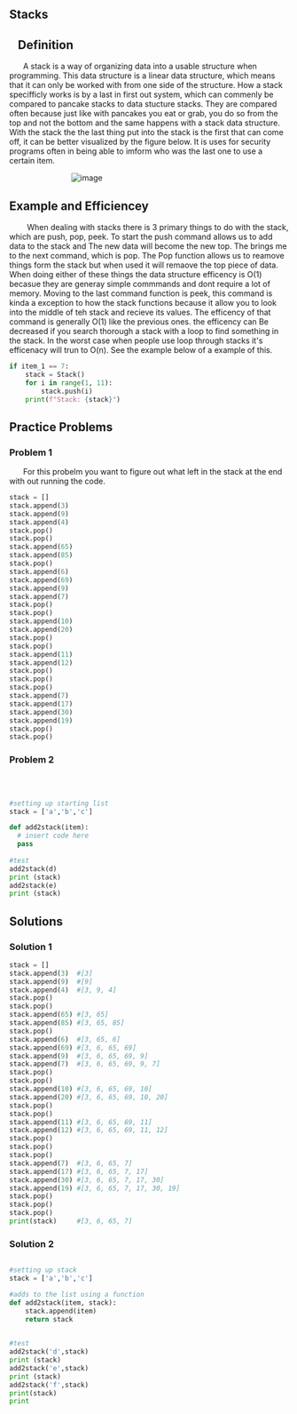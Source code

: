 ## Stacks

## &ensp; Definition
&emsp;&ensp; A stack is a way of organizing data into a usable structure when programming. This data structure is a linear data structure, which means that it can only be worked with from one side of the structure. How a stack specifficly works is by a last in first out system, which can commenly be compared to pancake stacks to data stucture stacks. They are compared often because just like with pancakes you eat or grab, you do so from the top and not the bottom and the same happens with a stack data structure. With the stack the the last thing put into the stack is the first that can come off, it can be better visualized by the figure below. It is uses for security programs often in being able to imform who was the last one to use a certain item.

&emsp;&emsp;&emsp;&emsp;&emsp;&emsp;&emsp;&emsp;![image](https://user-images.githubusercontent.com/83718823/145653795-9025205f-38f0-4cab-aaf9-04cd1383034e.png)

## Example and Efficiencey 
&emsp;&emsp; When dealing with stacks there is 3 primary things to do with the stack, which are push, pop, peek. To start the push command allows us to add data to the stack and The new data will become the new top. The brings me to the next command, which is pop. The Pop function allows us to reamove things form the stack but when used it will remaove the top piece of data. When doing either of these things the data structure efficency is O(1) becasue they are generay simple commmands and dont require a lot of memory. Moving to the last command function is peek, this command is kinda a exception to how the stack functions because it allow you to look into the middle of teh stack and recieve its values. The efficency of that command is generally O(1) like the previous ones. the efficency can Be decreased if you search thorough a stack with a loop to find something in the stack. In the worst case when people use loop through stacks it's efficenacy will trun to O(n). See the example below of a example of this.
```python
if item_1 == 7:
    stack = Stack()
    for i in range(1, 11):
        stack.push(i)
    print(f"Stack: {stack}")
```
## Practice Problems
### Problem 1
&emsp;&ensp; For this probelm you want to figure out what left in the stack at the end with out running the code. 
```python 
stack = []
stack.append(3)
stack.append(9)
stack.append(4)
stack.pop()
stack.pop()
stack.append(65)
stack.append(85)
stack.pop()
stack.append(6)
stack.append(69)
stack.append(9)
stack.append(7)
stack.pop()
stack.pop()
stack.append(10)
stack.append(20)
stack.pop()
stack.pop()
stack.append(11)
stack.append(12)
stack.pop()
stack.pop()
stack.pop()
stack.append(7)
stack.append(17)
stack.append(30)
stack.append(19)
stack.pop()
stack.pop()
```
### Problem 2
&ensp;&emsp; 
```python

#setting up starting list
stack = ['a','b','c']

def add2stack(item):
  # insert code here
  pass
  
#test
add2stack(d)
print (stack)
add2stack(e)
print (stack)

```
## Solutions
### Solution 1
```python
stack = []
stack.append(3)  #[3]
stack.append(9)  #[9]
stack.append(4)  #[3, 9, 4]
stack.pop()      
stack.pop()    
stack.append(65) #[3, 65]
stack.append(85) #[3, 65, 85]
stack.pop()
stack.append(6)  #[3, 65, 6]
stack.append(69) #[3, 6, 65, 69]
stack.append(9)  #[3, 6, 65, 69, 9]
stack.append(7)  #[3, 6, 65, 69, 9, 7]
stack.pop()
stack.pop()
stack.append(10) #[3, 6, 65, 69, 10]
stack.append(20) #[3, 6, 65, 69, 10, 20]
stack.pop()
stack.pop()
stack.append(11) #[3, 6, 65, 69, 11]
stack.append(12) #[3, 6, 65, 69, 11, 12]
stack.pop()
stack.pop()
stack.pop()
stack.append(7)  #[3, 6, 65, 7]
stack.append(17) #[3, 6, 65, 7, 17]
stack.append(30) #[3, 6, 65, 7, 17, 30]
stack.append(19) #[3, 6, 65, 7, 17, 30, 19]
stack.pop()
stack.pop()
stack.pop()
print(stack)     #[3, 6, 65, 7]
```
### Solution 2
```python 

#setting up stack
stack = ['a','b','c']

#adds to the list using a function
def add2stack(item, stack):
    stack.append(item)
    return stack
    

#test
add2stack('d',stack)
print (stack)
add2stack('e',stack)
print (stack)
add2stack('f',stack)
print(stack)
print
```
